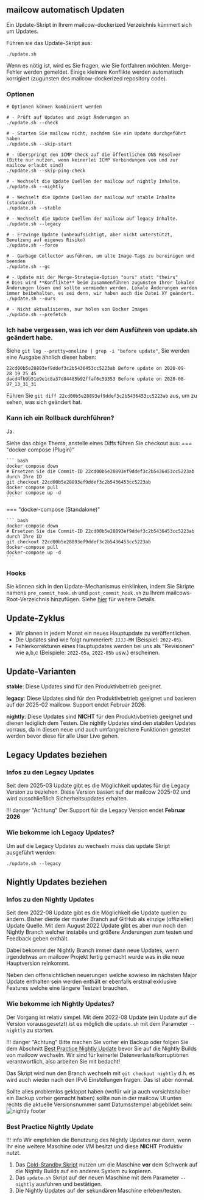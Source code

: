 ## mailcow automatisch Updaten

Ein Update-Skript in Ihrem mailcow-dockerized Verzeichnis kümmert sich um Updates.

Führen sie das Update-Skript aus:
```
./update.sh
```

Wenn es nötig ist, wird es Sie fragen, wie Sie fortfahren möchten.
Merge-Fehler werden gemeldet.
Einige kleinere Konflikte werden automatisch korrigiert (zugunsten des mailcow-dockerized repository code).

### Optionen

```
# Optionen können kombiniert werden

# - Prüft auf Updates und zeigt Änderungen an
./update.sh --check

# - Starten Sie mailcow nicht, nachdem Sie ein Update durchgeführt haben
./update.sh --skip-start

# - Überspringt den ICMP Check auf die öffentlichen DNS Resolver (Bitte nur nutzen, wenn keinerlei ICMP Verbindungen von und zur mailcow erlaubt sind)
./update.sh --skip-ping-check

# - Wechselt die Update Quellen der mailcow auf nightly Inhalte.
./update.sh --nightly

# - Wechselt die Update Quellen der mailcow auf stable Inhalte (standard).
./update.sh --stable

# - Wechselt die Update Quellen der mailcow auf legacy Inhalte.
./update.sh --legacy

# - Erzwinge Update (unbeaufsichtigt, aber nicht unterstützt, Benutzung auf eigenes Risiko)
./update.sh --force

# - Garbage Collector ausführen, um alte Image-Tags zu bereinigen und beenden
./update.sh --gc

# - Update mit der Merge-Strategie-Option "ours" statt "theirs"
# Dies wird **Konflikte** beim Zusammenführen zugunsten Ihrer lokalen Änderungen lösen und sollte vermieden werden. Lokale Änderungen werden immer beibehalten, es sei denn, wir haben auch die Datei XY geändert.
./update.sh --ours

# - Nicht aktualisieren, nur holen von Docker Images
./update.sh --prefetch
```

### Ich habe vergessen, was ich vor dem Ausführen von update.sh geändert habe.

Siehe `git log --pretty=oneline | grep -i "before update"`, Sie werden eine Ausgabe ähnlich dieser haben:

```
22cd00b5e28893ef9ddef3c2b5436453cc5223ab Before update on 2020-09-28_19_25_45
dacd4fb9b51e9e1c8a37d84485b92ffaf6c59353 Before update on 2020-08-07_13_31_31
```

Führen Sie `git diff 22cd00b5e28893ef9ddef3c2b5436453cc5223ab` aus, um zu sehen, was sich geändert hat.

### Kann ich ein Rollback durchführen?

Ja.

Siehe das obige Thema, anstelle eines Diffs führen Sie checkout aus:
=== "docker compose (Plugin)"

    ``` bash
    docker compose down
    # Ersetzen Sie die Commit-ID 22cd00b5e28893ef9ddef3c2b5436453cc5223ab durch Ihre ID
    git checkout 22cd00b5e28893ef9ddef3c2b5436453cc5223ab
    docker compose pull
    docker compose up -d
    ```

=== "docker-compose (Standalone)"

    ``` bash
    docker-compose down
    # Ersetzen Sie die Commit-ID 22cd00b5e28893ef9ddef3c2b5436453cc5223ab durch Ihre ID
    git checkout 22cd00b5e28893ef9ddef3c2b5436453cc5223ab
    docker-compose pull
    docker-compose up -d
    ```

### Hooks

Sie können sich in den Update-Mechanismus einklinken, indem Sie Skripte namens `pre_commit_hook.sh` und `post_commit_hook.sh` zu Ihrem mailcows-Root-Verzeichnis hinzufügen. Siehe [hier](../manual-guides/u_e-update-hooks.md) für weitere Details.

## Update-Zyklus

- Wir planen in jedem Monat ein neues Hauptupdate zu veröffentlichen.
- Die Updates sind wie folgt nummeriert: `JJJJ-MM` (Beispiel: `2022-05`).
- Fehlerkorrekturen eines Hauptupdates werden bei uns als "Revisionen" wie a,b,c (Beispiele: `2022-05a`, `2022-05b` usw.) erscheinen.

## Update-Varianten

**stable**: Diese Updates sind für den Produktivbetrieb geeignet.

**legacy**: Diese Updates sind für den Produktivbetrieb geeignet und basieren auf der 2025-02 mailcow. Support endet Februar 2026.

**nightly**: Diese Updates sind **NICHT** für den Produktivbetrieb geeignet und dienen lediglich dem Testen. Die nightly Updates sind den stabilen Updates vorraus, da in diesen neue und auch umfangreichere Funktionen getestet werden bevor diese für alle User Live gehen.


## Legacy Updates beziehen
### Infos zu den Legacy Updates
Seit dem 2025-03 Update gibt es die Möglichkeit updates für die Legacy Version zu beziehen. Diese Version basiert auf der mailcow 2025-02 und wird ausschließlich Sicherheitsupdates erhalten.

!!! danger "Achtung"
    Der Support für die Legacy Version endet **Februar 2026**

### Wie bekomme ich Legacy Updates?
Um auf die Legacy Updates zu wechseln muss das update Skript ausgeführt werden:
```
./update.sh --legacy
```

## Nightly Updates beziehen
### Infos zu den Nightly Updates
Seit dem 2022-08 Update gibt es die Möglichkeit die Update quellen zu ändern. Bisher diente der master Branch auf GitHub als einzige (offizieller) Update Quelle. Mit dem August 2022 Update gibt es aber nun noch den Nightly Branch welcher instabile und größere Änderungen zum testen und Feedback geben enthält.

Dabei bekommt der Nightly Branch immer dann neue Updates, wenn irgendetwas am mailcow Projekt fertig gemacht wurde was in die neue Hauptversion reinkommt.

Neben den offensichtlichen neuerungen welche sowieso im nächsten Major Update enthalten sein werden enthält er ebenfalls erstmal exklusive Features welche eine längere Testzeit brauchen.

### Wie bekomme ich Nightly Updates?
Der Vorgang ist relativ simpel. Mit dem 2022-08 Update (ein Update auf die Version voraussgesetzt) ist es möglich die `update.sh` mit dem Parameter `--nightly` zu starten.

!!! danger "Achtung"
    Bitte machen Sie vorher ein Backup oder folgen Sie dem Abschnitt [Best Practice Nightly Update](#best-practice-nightly-update) bevor Sie auf die Nightly Builds von mailcow wechseln. Wir sind für keinerlei Datenverluste/korruptionen verantwortlich, also arbeiten Sie mit bedacht!

Das Skript wird nun den Branch wechseln mit `git checkout nightly` d.h. es wird auch wieder nach den IPv6 Einstellungen fragen. Das ist aber normal.

Sollte alles problemlos geklappt haben (wofür wir ja auch vorsichtshalber ein Backup vorher gemacht haben) sollte nun in der mailcow UI unten rechts die aktuelle Versionsnummer samt Datumsstempel abgebildet sein: <br>
![nightly footer](../assets/images/i_u_m/nightly_footer.png)

### Best Practice Nightly Update
!!! info
    Wir empfehlen die Benutzung des Nightly Updates nur dann, wenn Ihr eine weitere Maschine oder VM besitzt und diese **NICHT** Produktiv nutzt.

1. Das [Cold-Standby Skript](../backup_restore/b_n_r-coldstandby.de.md) nutzen um die Maschine **vor** dem Schwenk auf die Nightly Builds auf ein anderes System zu kopieren.
2. Das `update.sh` Skript auf der neuen Maschine mit dem Parameter `--nightly` ausführen und bestätigen.
3. Die Nightly Updates auf der sekundären Maschine erleben/testen.
